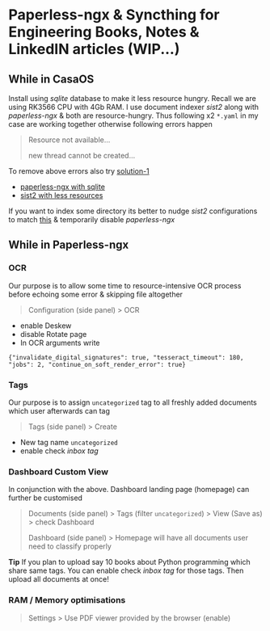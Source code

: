 # Paperless-ngx & Syncthing for Engineering Books, Notes & LinkedIN articles (WIP...)

## While in CasaOS
Install using *sqlite* database to make it less resource hungry. Recall we are using RK3566 CPU with 4Gb RAM. I use document indexer *sist2* along with *paperless-ngx* & both are resource-hungry. Thus following x2 `*.yaml` in my case are working together otherwise following errors happen

> Resource not available...
>
> new thread cannot be created...

To remove above errors also try [solution-1](https://github.com/defencedog/radxazero3E/blob/main/CasaOS_Docker_Container_Bug.md#solution-1)

- [paperless-ngx with sqlite](https://github.com/defencedog/radxazero3E/blob/main/CasaOS_yaml/Paperless-ngx-sqlite.yaml)
- [sist2 with less resources](https://github.com/defencedog/radxazero3E/blob/main/CasaOS_yaml/sist2_less_resource.yaml)

If you want to index some directory its better to nudge *sist2* configurations to match [this](https://github.com/defencedog/radxazero3E/blob/main/CasaOS_yaml/sist2.yaml) & temporarily disable *paperless-ngx*

## While in Paperless-ngx
### OCR
Our purpose is to allow some time to resource-intensive OCR process before echoing some error & skipping file altogether
> Configuration (side panel) > OCR
- enable Deskew
- disable Rotate page
- In OCR arguments write

```
{"invalidate_digital_signatures": true, "tesseract_timeout": 180, "jobs": 2, "continue_on_soft_render_error": true}
```
### Tags
Our purpose is to assign `uncategorized` tag to all freshly added documents which user afterwards can tag 
> Tags (side panel) > Create
- New tag name `uncategorized`
- enable check *inbox tag*
### Dashboard Custom View
In conjunction with the above. Dashboard landing page (homepage) can further be customised
> Documents (side panel) > Tags (filter `uncategorized`) > View (Save as) > check Dashboard
>
> Dashboard (side panel) > Homepage will have all documents user need to classify properly

**Tip** 
If you plan to upload say 10 books about Python programming which share same tags. You can enable check *inbox tag* for those tags. Then upload all documents at once! 
### RAM / Memory optimisations
> Settings > Use PDF viewer provided by the browser (enable)
> 
